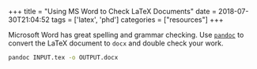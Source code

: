 +++
title = "Using MS Word to Check LaTeX Documents"
date = 2018-07-30T21:04:52
tags = ['latex', 'phd']
categories = ["resources"]
+++


Microsoft Word has great spelling and grammar checking.
Use [`pandoc`](https://pandoc.org/) to convert the LaTeX document to `docx` and double check your work.

```bash
pandoc INPUT.tex -o OUTPUT.docx
```
